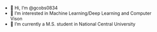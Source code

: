 - 👋 Hi, I’m @gcobs0834
- 👀 I’m interested in Machine Learning/Deep Learning and Computer Vison
- 🌱 I’m currently a M.S. student in National Central University


<!---
gcobs0834/gcobs0834 is a ✨ special ✨ repository because its `README.md` (this file) appears on your GitHub profile.
You can click the Preview link to take a look at your changes.
--->

